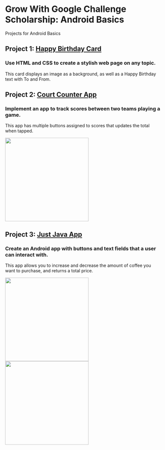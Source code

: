 # Grow With Google Challenge Scholarship: Android Basics
Projects for Android Basics

## Project 1: [Happy Birthday Card](https://github.com/benjiehan/gwg-android-basics/tree/master/HappyBirthdayCard)
### Use HTML and CSS to create a stylish web page on any topic.
This card displays an image as a background, as well as a Happy Birthday text with To and From.


## Project 2: [Court Counter App](https://github.com/benjiehan/gwg-android-basics/tree/master/CourtCounterApp)
### Implement an app to track scores between two teams playing a game.
This app has multiple buttons assigned to scores that updates the total when tapped. 

<img src="https://imgur.com/a/Zb7SA" width="270">

## Project 3: [Just Java App](https://github.com/benjiehan/gwg-android-basics/tree/master/JustJavaApp)
### Create an Android app with buttons and text fields that a user can interact with.
This app allows you to increase and decrease the amount of coffee you want to purchase, and returns a total price.

<img src="https://imgur.com/ctzY67z" width="270">

<img src="https://imgur.com/8tfudpb" width="270">

